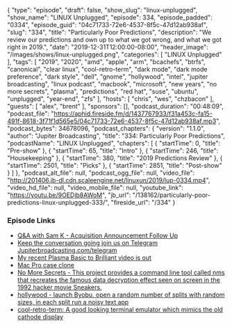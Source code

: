 {
  "type": "episode",
  "draft": false,
  "show_slug": "linux-unplugged",
  "show_name": "LINUX Unplugged",
  "episode": 334,
  "episode_padded": "0334",
  "episode_guid": "04c71733-72e6-4537-8f5c-47d12ab938af",
  "slug": "334",
  "title": "Particularly Poor Predictions",
  "description": "We review our predictions and own up to what we got wrong, and what we got right in 2019.",
  "date": "2019-12-31T12:00:00-08:00",
  "header_image": "/images/shows/linux-unplugged.png",
  "categories": [
    "LINUX Unplugged"
  ],
  "tags": [
    "2019",
    "2020",
    "amd",
    "apple",
    "arm",
    "bcachefs",
    "btrfs",
    "canonical",
    "clear linux",
    "cool-retro-term",
    "dark mode",
    "dark mode preference",
    "dark style",
    "dell",
    "gnome",
    "hollywood",
    "intel",
    "jupiter broadcasting",
    "linux podcast",
    "macbook",
    "microsoft",
    "new years",
    "no more secrets",
    "plasma",
    "predictions",
    "red hat",
    "suse",
    "ubuntu",
    "unplugged",
    "year-end",
    "zfs"
  ],
  "hosts": [
    "chris",
    "wes",
    "chzbacon"
  ],
  "guests": [
    "alex",
    "brent"
  ],
  "sponsors": [],
  "podcast_duration": "00:48:09",
  "podcast_file": "https://aphid.fireside.fm/d/1437767933/f31a453c-fa15-491f-8618-3f71f1d565e5/04c71733-72e6-4537-8f5c-47d12ab938af.mp3",
  "podcast_bytes": 34678096,
  "podcast_chapters": {
    "version": "1.1.0",
    "author": "Jupiter Broadcasting",
    "title": "334: Particularly Poor Predictions",
    "podcastName": "LINUX Unplugged",
    "chapters": [
      {
        "startTime": 0,
        "title": "Pre-show"
      },
      {
        "startTime": 65,
        "title": "Intro"
      },
      {
        "startTime": 246,
        "title": "Housekeeping"
      },
      {
        "startTime": 380,
        "title": "2019 Predictions Review"
      },
      {
        "startTime": 2501,
        "title": "Picks"
      },
      {
        "startTime": 2851,
        "title": "Post-show"
      }
    ]
  },
  "podcast_alt_file": null,
  "podcast_ogg_file": null,
  "video_file": "http://201406.jb-dl.cdn.scaleengine.net/linuxun/2019/lup-0334.mp4",
  "video_hd_file": null,
  "video_mobile_file": null,
  "youtube_link": "https://youtu.be/9OEDjb8AWoM",
  "jb_url": "/138162/particularly-poor-predictions-linux-unplugged-333/",
  "fireside_url": "/334"
}


### Episode Links

  * [Q&A with Sam K - Acquisition Announcement Follow Up](https://info.acloud.guru/resources/qa-with-sam-k-acquisition-announcement-follow-up "Q&A with Sam K - Acquisition Announcement Follow Up")
  * [Keep the conversation going join us on Telegram Jupiterbroadcasting.com/telegram](https://jupiterbroadcasting.com/telegram "Keep the conversation going join us on Telegram Jupiterbroadcasting.com/telegram")
  * [My recent Plasma Basic to Brilliant video is out](https://www.youtube.com/watch?v=34F_038G5pU "My recent Plasma Basic to Brilliant video is out")
  * [Mac Pro case clone](https://www.dunecase.com/index.html "Mac Pro case clone")
  * [No More Secrets - This project provides a command line tool called nms that recreates the famous data decryption effect seen on screen in the 1992 hacker movie Sneakers.](https://github.com/bartobri/no-more-secrets "No More Secrets - This project provides a command line tool called nms that recreates the famous data decryption effect seen on screen in the 1992 hacker movie Sneakers.")
  * [hollywood - launch Byobu, open a random number of splits with random sizes, in each split run a noisy text app](https://github.com/dustinkirkland/hollywood "hollywood - launch Byobu, open a random number of splits with random sizes, in each split run a noisy text app")
  * [cool-retro-term: A good looking terminal emulator which mimics the old cathode display](https://github.com/Swordfish90/cool-retro-term "cool-retro-term: A good looking terminal emulator which mimics the old cathode display")


